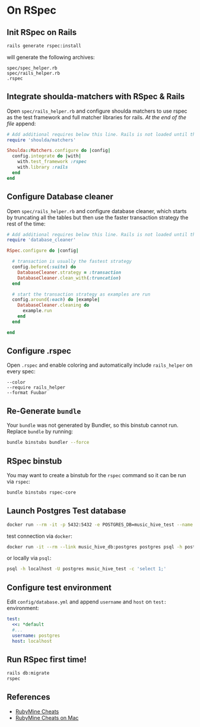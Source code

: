 # On RSpec

## Init RSpec on Rails

```bash
rails generate rspec:install
```

will generate the following archives:

```
spec/spec_helper.rb
spec/rails_helper.rb
.rspec
```


## Integrate shoulda-matchers with RSpec & Rails
Open `spec/rails_helper.rb` and configure shoulda matchers to use rspec as the test framework and full matcher libraries for rails. *At the end of the file* append:

```ruby
# Add additional requires below this line. Rails is not loaded until this point!
require 'shoulda/matchers'

Shoulda::Matchers.configure do |config|
  config.integrate do |with|
    with.test_framework :rspec
    with.library :rails
  end
end
```

## Configure Database cleaner
Open `spec/rails_helper.rb` and configure database cleaner, which starts by truncating all the tables but then use the faster transaction strategy the rest of the time:

```ruby
# Add additional requires below this line. Rails is not loaded until this point!
require 'database_cleaner'

RSpec.configure do |config|

  # transaction is usually the fastest strategy	
  config.before(:suite) do
    DatabaseCleaner.strategy = :transaction
    DatabaseCleaner.clean_with(:truncation)
  end

  # start the transaction strategy as examples are run
  config.around(:each) do |example|
    DatabaseCleaner.cleaning do
      example.run
    end
  end

end
```

## Configure .rspec
Open `.rspec` and enable coloring and automatically include `rails_helper` on every spec:
```
--color
--require rails_helper
--format Fuubar
```

## Re-Generate `bundle`
Your `bundle` was not generated by Bundler, so this binstub cannot run. Replace `bundle` by running:
```bash
bundle binstubs bundler --force
```

## RSpec binstub
You may want to create a binstub for the `rspec` command so it can be run via `rspec`:
```bash
bundle binstubs rspec-core
```

## Launch Postgres Test database
```bash
docker run --rm -it -p 5432:5432 -e POSTGRES_DB=music_hive_test --name music_hive_db postgres:9.5-alpine
```

test connection via `docker`:

```bash
docker run -it --rm --link music_hive_db:postgres postgres psql -h postgres -U postgres music_hive_test -c 'select 1;'
```

or locally via `psql`:

```bash
psql -h localhost -U postgres music_hive_test -c 'select 1;'
```

## Configure test environment
Edit `config/database.yml` and append `username` and `host` on `test:` environment:
```yml
test:
  <<: *default
  #...
  username: postgres
  host: localhost
```

## Run RSpec first time!
```bash
rails db:migrate
rspec
```

## References
- [RubyMine Cheats](https://resources.jetbrains.com/storage/products/rubymine/docs/RubyMine_ReferenceCard.pdf)
- [RubyMine Cheats on Mac](https://resources.jetbrains.com/storage/products/rubymine/docs/RubyMine_ReferenceCard_mac.pdf)
